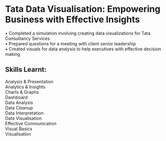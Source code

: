 # Tata Data Visualisation: Empowering Business with Effective Insights
•	Completed a simulation involving creating data visualizations for Tata Consultancy Services\
•	Prepared questions for a meeting with client senior leadership\
•	Created visuals for data analysis to help executives with effective decision making

## Skills Learnt:
Analysis & Presentation\
Analytics & Insights\
Charts & Graphs\
Dashboard\
Data Analysis\
Data Cleanup\
Data Interpretation\
Data Visualisation\
Effective Communication\
Visual Basics\
Visualisation
